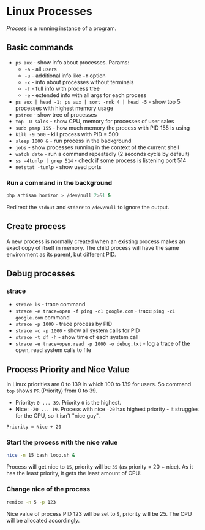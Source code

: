# Linux Processes

*Process* is a running instance of a program.

## Basic commands

- `ps aux` - show info about processes. Params:
  * `-a` - all users
  * `-u` - additional info like `-f` option
  * `-x` - info about processes without terminals
  * `-f` - full info with process tree
  * `-e` - extended info with all args for each process
- `ps aux | head -1; ps aux | sort -rnk 4 | head -5` - show top 5 processes with highest memory usage
- `pstree` - show tree of processes
- `top -U sales` - show CPU, memory for processes of user sales
- `sudo pmap 155` - how much memory the process with PID 155 is using
- `kill -9 500` - kill process with PID = 500
- `sleep 1000 &` - run process in the background
- `jobs` - show processes running in the context of the current shell
- `watch date` - run a command repeatedly (2 seconds cycle by default)
- `ss -4tunlp | grep 514` - check if some process is listening port 514
- `netstat -tunlp` - show used ports

### Run a command in the background

```bash
php artisan horizon > /dev/null 2>&1 &
```

Redirect the `stdout` and `stderr` to `/dev/null` to ignore the output.

## Create process

A new process is normally created when an existing process makes an exact copy of itself in memory. 
The child process will have the same environment as its parent, but different PID.

## Debug processes

### strace

- `strace ls` - trace command
- `strace -e trace=open -f ping -c1 google.com` - trace `ping -c1 google.com` command
- `strace -p 1000` - trace process by PID
- `strace -c -p 1000` - show all system calls for PID
- `strace -t df -h` - show time of each system call
- `strace -e trace=open,read -p 1000 -o debug.txt` -  log a trace of the open, read system calls to file

## Process Priority and Nice Value

In Linux priorities are 0 to 139 in which 100 to 139 for users. So command `top` shows `PR` (Priority) from 0 to 39.

- Priority: `0 ... 39`. Priority `0` is the highest.
- Nice: `-20 ... 19`. Process with nice `-20` has highest priority - it struggles for the CPU, so it isn't "nice guy".

```
Priority = Nice + 20
```

### Start the process with the nice value

```bash
nice -n 15 bash loop.sh &
```

Process will get nice to `15`, priority will be `35` (as priority = 20 + nice). 
As it has the least priority, it gets the least amount of CPU.

### Change nice of the process

```bash
renice -n 5 -p 123
```
Nice value of process PID 123 will be set to `5`, priority will be 25. The CPU will be allocated accordingly.
